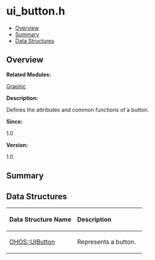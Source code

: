 # ui\_button.h<a name="EN-US_TOPIC_0000001055678076"></a>

-   [Overview](#section1692478888165629)
-   [Summary](#section618616846165629)
-   [Data Structures](#nested-classes)

## **Overview**<a name="section1692478888165629"></a>

**Related Modules:**

[Graphic](graphic.md)

**Description:**

Defines the attributes and common functions of a button. 

**Since:**

1.0

**Version:**

1.0

## **Summary**<a name="section618616846165629"></a>

## Data Structures<a name="nested-classes"></a>

<a name="table1679959720165629"></a>
<table><thead align="left"><tr id="row1801823445165629"><th class="cellrowborder" valign="top" width="50%" id="mcps1.1.3.1.1"><p id="p1410934612165629"><a name="p1410934612165629"></a><a name="p1410934612165629"></a>Data Structure Name</p>
</th>
<th class="cellrowborder" valign="top" width="50%" id="mcps1.1.3.1.2"><p id="p1061088055165629"><a name="p1061088055165629"></a><a name="p1061088055165629"></a>Description</p>
</th>
</tr>
</thead>
<tbody><tr id="row1309725342165629"><td class="cellrowborder" valign="top" width="50%" headers="mcps1.1.3.1.1 "><p id="p652177340165629"><a name="p652177340165629"></a><a name="p652177340165629"></a><a href="ohos-uibutton.md">OHOS::UIButton</a></p>
</td>
<td class="cellrowborder" valign="top" width="50%" headers="mcps1.1.3.1.2 "><p id="p561184981165629"><a name="p561184981165629"></a><a name="p561184981165629"></a>Represents a button. </p>
</td>
</tr>
</tbody>
</table>

